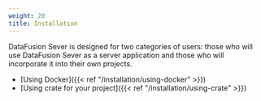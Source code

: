 ```yaml
---
weight: 20
title: Installation
---
```


DataFusion Sever is designed for two categories of users: those who will use DataFusion Sever as a server application and those who will incorporate it into their own projects.

* [Using Docker]({{< ref "/installation/using-docker" >}})
* [Using crate for your project]({{< ref "/installation/using-crate" >}})
